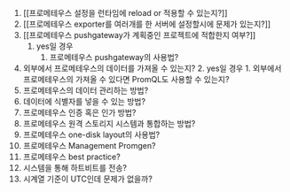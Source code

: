 1. [[프로메테우스 설정을 런타임에 reload or 적용할 수 있는지?]]
2. [[프로메테우스 exporter를 여러개를 한 서버에 설정할시에 문제가 있는지?]]
3. [[프로메테우스 pushgateway가 계획중인 프로젝트에 적합한지 여부?]]
	1. yes일 경우
		1. 프로메테우스 pushgateway의 사용법?
4. 외부에서 프로메테우스의 데이터를 가져올 수 있는지?
	2. yes일 경우
		1. 외부에서 프로메테우스의 가져올 수 있다면 PromQL도 사용할 수 있는지?
5. 프로메테우스의 데이터 관리하는 방법?
6. 데이터에 식별자를 넣을 수 있는 방법?
7. 프로메테우스 인증 혹은 인가 방법?
8. 프로메테우스 원격 스토리지 시스템과 통합하는 방법?
9. 프로메테우스 one-disk layout의 사용법?
10. 프로메테우스 Management Promgen?
11. 프로메테우스 best practice?
12. 시스템을 통해 하트비트를 전송?
13. 시계열 기준이 UTC인데 문제가 없을까?
